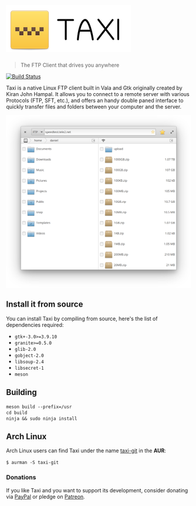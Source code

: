 # ![Taxi](taxi-logo-transparent.png)
>The FTP Client that drives you anywhere

[![Build Status](https://travis-ci.org/Alecaddd/taxi.svg?branch=master)](https://travis-ci.org/Alecaddd/taxi)

Taxi is a native Linux FTP client built in Vala and Gtk originally created by Kiran John Hampal. It allows you to connect to a remote server with various Protocols (FTP, SFT, etc.), and offers an handy double paned interface to quickly transfer files and folders between your computer and the server.

![Taxi Screenshot](data/screenshot.png?raw=true)

<!-- ## Get it from the elementary OS AppCenter!
Taxi, is primarily available from the AppCenter of elementary OS. Download it from there!

[![Get it on AppCenter](https://appcenter.elementary.io/badge.svg)](https://appcenter.elementary.io/com.github.alecaddd.taxi) -->

## Install it from source
You can install Taxi by compiling from source, here's the list of dependencies required:
 - `gtk+-3.0>=3.9.10`
 - `granite>=0.5.0`
 - `glib-2.0`
 - `gobject-2.0`
 - `libsoup-2.4`
 - `libsecret-1`
 - `meson`

## Building
```
meson build --prefix=/usr
cd build
ninja && sudo ninja install
```

## Arch Linux
Arch Linux users can find Taxi  under the name [taxi-git](https://aur.archlinux.org/packages/taxi-git/) in the **AUR**:

`$ aurman -S taxi-git`

### Donations
If you like Taxi and you want to support its development, consider donating via [PayPal](https://www.paypal.me/alecaddd) or pledge on [Patreon](https://www.patreon.com/alecaddd).
